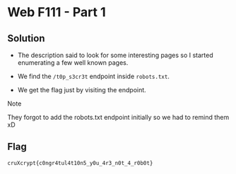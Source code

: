 # Web F111 - Part 1

## Solution

- The description said to look for some interesting pages so I started enumerating a few well known pages.

- We find the `/t0p_s3cr3t` endpoint inside `robots.txt`.

- We get the flag just by visiting the endpoint.

> [!NOTE]
> They forgot to add the robots.txt endpoint initially so we had to remind them xD

## Flag

```
cruXcrypt{c0ngr4tul4t10n5_y0u_4r3_n0t_4_r0b0t}
```
